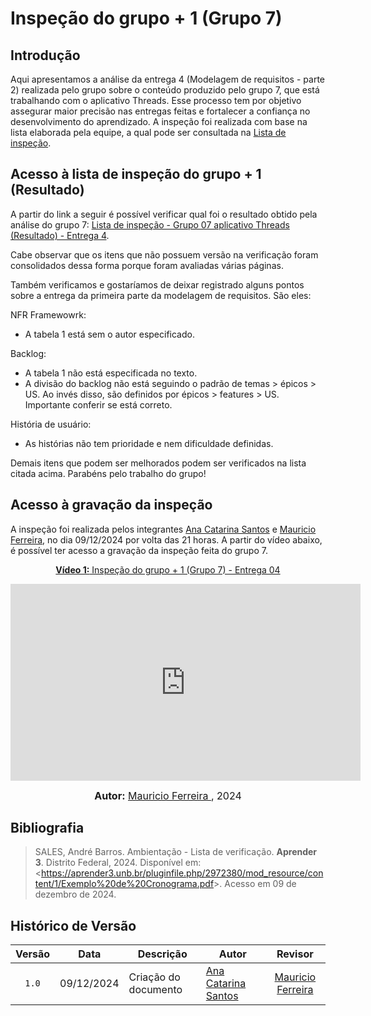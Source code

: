 # Inspeção do grupo + 1 (Grupo 7)

## Introdução

Aqui apresentamos a análise da entrega 4 (Modelagem de requisitos - parte 2) realizada pelo grupo sobre o conteúdo produzido pelo grupo 7, que está trabalhando com o aplicativo Threads. Esse processo tem por objetivo assegurar maior precisão nas entregas feitas e fortalecer a confiança no desenvolvimento do aprendizado. A inspeção foi realizada com base na lista elaborada pela equipe, a qual pode ser consultada na [Lista de inspeção](ListaInspec4.pdf).

## Acesso à lista de inspeção do grupo + 1 (Resultado)

A partir do link a seguir é possível verificar qual foi o resultado obtido pela análise do grupo 7: [Lista de inspeção - Grupo 07 aplicativo Threads (Resultado) - Entrega 4](ListaInspec4-grupo7.pdf). 

Cabe observar que os itens que não possuem versão na verificação foram consolidados dessa forma porque foram avaliadas várias páginas.

Também verificamos e gostaríamos de deixar registrado alguns pontos sobre a entrega da primeira parte da modelagem de requisitos. São eles:

NFR Framewowrk: 

- A tabela 1 está sem o autor especificado.

Backlog:

- A tabela 1 não está especificada no texto.
- A divisão do backlog não está seguindo o padrão de temas > épicos > US. Ao invés disso, são definidos por épicos > features > US. Importante conferir se está correto.

História de usuário:

- As histórias não tem prioridade e nem dificuldade definidas.

Demais itens que podem ser melhorados podem ser verificados na lista citada acima. Parabéns pelo trabalho do grupo!

## Acesso à gravação da inspeção

A inspeção foi realizada pelos integrantes [Ana Catarina Santos](https://github.com/an4catarina) e [Mauricio Ferreira](https://github.com/mauricio-araujoo), no dia 09/12/2024 por volta das 21 horas. A partir do vídeo abaixo, é possível ter acesso a gravação da inspeção feita do grupo 7. 

<div align="center">

<p style="text-align: center"><a href="https://www.youtube.com/embed/HNp6kiNoDsc?si=jNV-mZJWT0ReKszG" target="blanket"><b>Vídeo 1:</b> Inspeção do grupo + 1 (Grupo 7) - Entrega 04</a></p>

<iframe width="560" height="315" src="https://www.youtube.com/embed/HNp6kiNoDsc?si=jNV-mZJWT0ReKszG" title="YouTube video player" frameborder="0" allow="accelerometer; autoplay; clipboard-write; encrypted-media; gyroscope; picture-in-picture; web-share" referrerpolicy="strict-origin-when-cross-origin" allowfullscreen></iframe>

<font size="3"><p style="text-align: center"><b>Autor:</b> <a href="https://github.com/mauricio-araujoo">Mauricio Ferreira </a>, 2024</p></font>

</div >

## Bibliografia

> SALES, André Barros. Ambientação - Lista de verificação. **Aprender 3**. Distrito Federal, 2024. Disponível em: <<https://aprender3.unb.br/pluginfile.php/2972380/mod_resource/content/1/Exemplo%20de%20Cronograma.pdf>>. Acesso em 09 de dezembro de 2024.

## Histórico de Versão

| Versão | Data       | Descrição                            | Autor                                                        |                         Revisor                         |
| :----: | ---------- | ------------------------------------ | ------------------------------------------------------------ | :-----------------------------------------------------: |
| `1.0`  | 09/12/2024 | Criação do documento                 | [Ana Catarina Santos](https://github.com/an4catarina)<br> | [Mauricio Ferreira](https://github.com/mauricio-araujoo) |
